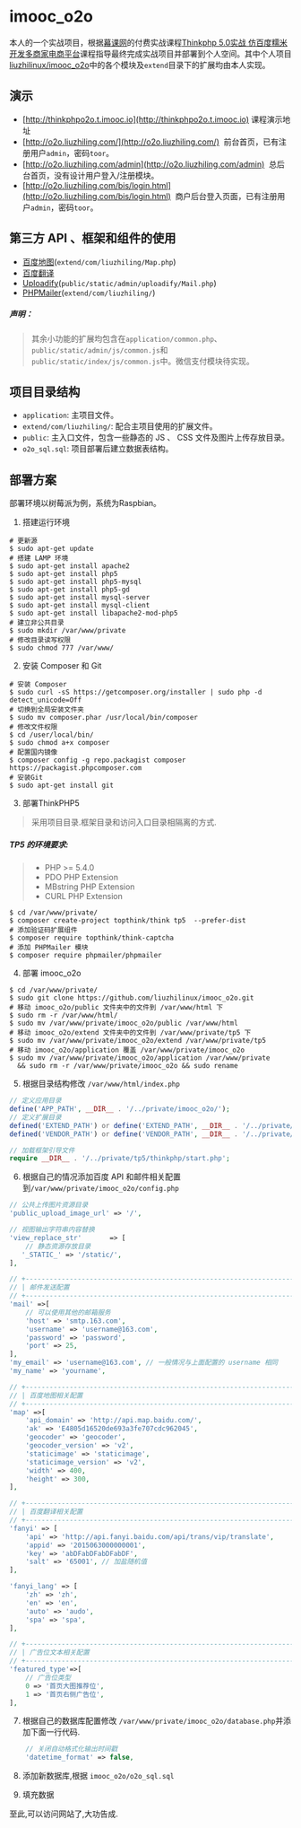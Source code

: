 imooc_o2o
============

本人的一个实战项目，根据[幕课网](http://www.imooc.com/)的付费实战课程[Thinkphp 5.0实战 仿百度糯米开发多商家电商平台](http://coding.imooc.com/learn/list/85.html)课程指导最终完成实战项目并部署到个人空间。其中个人项目[liuzhilinux/imooc_o2o](https://github.com/liuzhilinux/imooc_o2o)中的各个模块及`extend`目录下的扩展均由本人实现。

## 演示

* [http://thinkphpo2o.t.imooc.io](http://thinkphpo2o.t.imooc.io)
  课程演示地址
* [http://o2o.liuzhiling.com/](http://o2o.liuzhiling.com/)
  前台首页，已有注册用户`admin`，密码`toor`。
* [http://o2o.liuzhiling.com/admin](http://o2o.liuzhiling.com/admin)
  总后台首页，没有设计用户登入/注册模块。
* [http://o2o.liuzhiling.com/bis/login.html](http://o2o.liuzhiling.com/bis/login.html)
  商户后台登入页面，已有注册用户`admin`，密码`toor`。

## 第三方 API 、框架和组件的使用

* [百度地图](http://lbsyun.baidu.com/)(`extend/com/liuzhiling/Map.php`)
* [百度翻译](http://api.fanyi.baidu.com/api/trans/product/index)
* [Uploadify](http://www.uploadify.com/)(`public/static/admin/uploadify/Mail.php`)
* [PHPMailer](https://github.com/PHPMailer/PHPMailer)(`extend/com/liuzhiling/`)

##### 声明：
> 其余小功能的扩展均包含在`application/common.php`、`public/static/admin/js/common.js`和`public/static/index/js/common.js`中。微信支付模块待实现。

## 项目目录结构

* `application`: 主项目文件。
* `extend/com/liuzhiling/`: 配合主项目使用的扩展文件。
* `public`: 主入口文件，包含一些静态的 JS 、 CSS 文件及图片上传存放目录。
* `o2o_sql.sql`: 项目部署后建立数据表结构。

## 部署方案

部署环境以树莓派为例，系统为Raspbian。

1. 搭建运行环境

```
# 更新源
$ sudo apt-get update
# 搭建 LAMP 环境
$ sudo apt-get install apache2
$ sudo apt-get install php5
$ sudo apt-get install php5-mysql
$ sudo apt-get install php5-gd
$ sudo apt-get install mysql-server
$ sudo apt-get install mysql-client
$ sudo apt-get install libapache2-mod-php5
# 建立非公共目录
$ sudo mkdir /var/www/private
# 修改目录读写权限
$ sudo chmod 777 /var/www/
 ```
 
 2. 安装 Composer 和 Git
 
 ```
# 安装 Composer
$ sudo curl -sS https://getcomposer.org/installer | sudo php -d detect_unicode=Off
# 切换到全局安装文件夹
$ sudo mv composer.phar /usr/local/bin/composer
# 修改文件权限
$ cd /user/local/bin/
$ sudo chmod a+x composer
# 配置国内镜像
$ composer config -g repo.packagist composer https://packagist.phpcomposer.com
# 安装Git
$ sudo apt-get install git
```

3. 部署ThinkPHP5

> 采用项目目录.框架目录和访问入口目录相隔离的方式.
##### TP5 的环境要求:
> - PHP >= 5.4.0 
> - PDO PHP Extension
> - MBstring PHP Extension
> - CURL PHP Extension

```
$ cd /var/www/private/
$ composer create-project topthink/think tp5  --prefer-dist
# 添加验证码扩展组件
$ composer require topthink/think-captcha
# 添加 PHPMailer 模块
$ composer require phpmailer/phpmailer
```

4. 部署 imooc_o2o

```
$ cd /var/www/private/
$ sudo git clone https://github.com/liuzhilinux/imooc_o2o.git
# 移动 imooc_o2o/public 文件夹中的文件到 /var/www/html 下
$ sudo rm -r /var/www/html/
$ sudo mv /var/www/private/imooc_o2o/public /var/www/html
# 移动 imooc_o2o/extend 文件夹中的文件到 /var/www/private/tp5 下
$ sudo mv /var/www/private/imooc_o2o/extend /var/www/private/tp5
# 移动 imooc_o2o/application 覆盖 /var/www/private/imooc_o2o
$ sudo mv /var/www/private/imooc_o2o/application /var/www/private
  && sudo rm -r /var/www/private/imooc_o2o && sudo rename 
```

5. 根据目录结构修改 `/var/www/html/index.php`

```php
// 定义应用目录
define('APP_PATH', __DIR__ . '/../private/imooc_o2o/');
// 定义扩展目录
defined('EXTEND_PATH') or define('EXTEND_PATH', __DIR__ . '/../private/tp5/extend/');
defined('VENDOR_PATH') or define('VENDOR_PATH', __DIR__ . '/../private/tp5/vendor/');

// 加载框架引导文件
require __DIR__ . '/../private/tp5/thinkphp/start.php';
```

6. 根据自己的情况添加百度 API 和邮件相关配置到`/var/www/private/imooc_o2o/config.php`

```php
// 公共上传图片资源目录
'public_upload_image_url' => '/',

// 视图输出字符串内容替换
'view_replace_str'       => [
    // 静态资源存放目录
   '_STATIC_' => '/static/',
],

// +----------------------------------------------------------------------
// | 邮件发送配置
// +----------------------------------------------------------------------
'mail' =>[
    // 可以使用其他的邮箱服务
    'host' => 'smtp.163.com',
    'username' => 'username@163.com',
    'password' => 'password',
    'port' => 25,
],
'my_email' => 'username@163.com', // 一般情况与上面配置的 username 相同
'my_name' => 'yourname',

// +----------------------------------------------------------------------
// | 百度地图相关配置
// +----------------------------------------------------------------------
'map' =>[
    'api_domain' => 'http://api.map.baidu.com/',
    'ak' => 'E4805d16520de693a3fe707cdc962045',
    'geocoder' => 'geocoder',
    'geocoder_version' => 'v2',
    'staticimage' => 'staticimage',
    'staticimage_version' => 'v2',
    'width' => 400,
    'height' => 300,
],

// +----------------------------------------------------------------------
// | 百度翻译相关配置
// +----------------------------------------------------------------------
'fanyi' => [
    'api' => 'http://api.fanyi.baidu.com/api/trans/vip/translate',
    'appid' => '2015063000000001',
    'key' => 'abDFabDFabDFabDF',
    'salt' => '65001', // 加盐随机值
],

'fanyi_lang' => [
    'zh' => 'zh',
    'en' => 'en',
    'auto' => 'audo',
    'spa' => 'spa',
],

// +----------------------------------------------------------------------
// | 广告位文本相关配置
// +----------------------------------------------------------------------
'featured_type'=>[
    // 广告位类型
    0 => '首页大图推荐位',
    1 => '首页右侧广告位',
],
````

7. 根据自己的数据库配置修改 `/var/www/private/imooc_o2o/database.php`并添加下面一行代码.

```php
    // 关闭自动格式化输出时间戳
    'datetime_format' => false,
```

8. 添加新数据库,根据 `imooc_o2o/o2o_sql.sql`

9. 填充数据

至此,可以访问网站了,大功告成.
